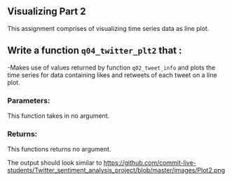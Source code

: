## Visualizing Part 2

This assignment comprises of visualizing time series data as line plot.


## Write a function `q04_twitter_plt2` that :

-Makes use of values returned by function `q02_tweet_info` and plots the time series for data containing likes and retweets of each tweet on a line plot.


### Parameters:

This function takes in no argument.

### Returns:

This functions returns no argument.

The output should look similar to https://github.com/commit-live-students/Twitter_sentiment_analysis_project/blob/master/images/Plot2.png
